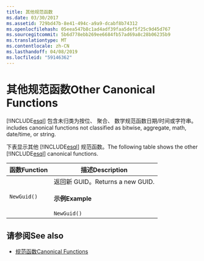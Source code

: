 ```yaml
---
title: 其他规范函数
ms.date: 03/30/2017
ms.assetid: 729bd47b-8e41-494c-a9a9-dcabf8b74312
ms.openlocfilehash: 05eea547b8c1ad4adf39faa5def5f25c9d45d767
ms.sourcegitcommit: 5b6d778ebb269ee6684fb57ad69a8c28b06235b9
ms.translationtype: MT
ms.contentlocale: zh-CN
ms.lasthandoff: 04/08/2019
ms.locfileid: "59146362"
---
```

# <a name="other-canonical-functions"></a><span data-ttu-id="3a785-102">其他规范函数</span><span class="sxs-lookup"><span data-stu-id="3a785-102">Other Canonical Functions</span></span>
[!INCLUDE[esql](../../../../../../includes/esql-md.md)] <span data-ttu-id="3a785-103">包含未归类为按位、 聚合、 数学规范函数日期/时间或字符串。</span><span class="sxs-lookup"><span data-stu-id="3a785-103">includes canonical functions not classified as bitwise, aggregate, math, date/time, or string.</span></span>  
  
 <span data-ttu-id="3a785-104">下表显示其他 [!INCLUDE[esql](../../../../../../includes/esql-md.md)] 规范函数。</span><span class="sxs-lookup"><span data-stu-id="3a785-104">The following table shows the other [!INCLUDE[esql](../../../../../../includes/esql-md.md)] canonical functions.</span></span>  
  
|<span data-ttu-id="3a785-105">函数</span><span class="sxs-lookup"><span data-stu-id="3a785-105">Function</span></span>|<span data-ttu-id="3a785-106">描述</span><span class="sxs-lookup"><span data-stu-id="3a785-106">Description</span></span>|  
|--------------|-----------------|  
|`NewGuid()`|<span data-ttu-id="3a785-107">返回新 GUID。</span><span class="sxs-lookup"><span data-stu-id="3a785-107">Returns a new GUID.</span></span><br /><br /> **<span data-ttu-id="3a785-108">示例</span><span class="sxs-lookup"><span data-stu-id="3a785-108">Example</span></span>**<br /><br /> `NewGuid()`|  
  
## <a name="see-also"></a><span data-ttu-id="3a785-109">请参阅</span><span class="sxs-lookup"><span data-stu-id="3a785-109">See also</span></span>

- [<span data-ttu-id="3a785-110">规范函数</span><span class="sxs-lookup"><span data-stu-id="3a785-110">Canonical Functions</span></span>](../../../../../../docs/framework/data/adonet/ef/language-reference/canonical-functions.md)

